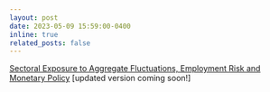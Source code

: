 ```yaml
---
layout: post
date: 2023-05-09 15:59:00-0400
inline: true
related_posts: false
---
```


[Sectoral Exposure to Aggregate Fluctuations, Employment Risk and Monetary Policy](/assets/pdf/herman_twosector.pdf) [updated version coming soon!]
